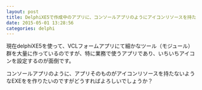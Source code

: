 ```yaml
---
layout: post
title: DelphiXE5で作成中のアプリに、コンソールアプリのようにアイコンリソースを持たせたくない
date: 2015-05-01 13:28:56
categories: delphi
---
```

<!-- {% raw %} -->
<p>現在delphiXE5を使って、VCLフォームアプリにて細かなツール（モジュール）群を大量に作っているのですが、特に業務で使うアプリであり、いちいちアイコンを設定するのが面倒です。</p>

<p>コンソールアプリのように、アプリそのものがアイコンリソースを持たないようなEXEをを作りたいのですがどうすればよろしいでしょうか？</p>
<!-- {% endraw %} -->
